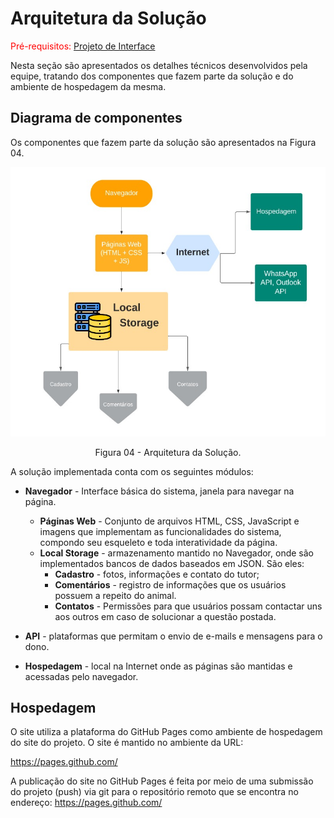 # Arquitetura da Solução

<span style="color:red">Pré-requisitos: <a href="3-Projeto de Interface.md"> Projeto de Interface</a></span>

Nesta seção são apresentados os detalhes técnicos desenvolvidos pela equipe, tratando dos componentes que fazem parte da solução e do ambiente de hospedagem da mesma.

## Diagrama de componentes

Os componentes que fazem parte da solução são apresentados na Figura 04.

<p align="center">
<img src="https://github.com/ICEI-PUC-Minas-PMV-ADS/pmv-ads-2022-1-e1-proj-web-t2-face-pet/blob/d5c1b280ce7323bf08163485dc4810965b01f827/docs/img/fluxo.jpeg")
 </p>

<p align="center"> Figura 04 - Arquitetura da Solução. </p>

A solução implementada conta com os seguintes módulos:
- **Navegador** - Interface básica do sistema, janela para navegar na página.  
  - **Páginas Web** - Conjunto de arquivos HTML, CSS, JavaScript e imagens que implementam as funcionalidades do sistema, compondo seu esqueleto e toda interatividade da página.
   - **Local Storage** - armazenamento mantido no Navegador, onde são implementados bancos de dados baseados em JSON. São eles: 
     - **Cadastro** - fotos, informações e contato do tutor;
     - **Comentários** - registro de informações que os usuários possuem a repeito do animal.
     - **Contatos** - Permissões para que usuários possam contactar uns aos outros em caso de solucionar a questão postada.
     
 - **API** - plataformas que permitam o envio de e-mails e mensagens para o dono.
 - **Hospedagem** - local na Internet onde as páginas são mantidas e acessadas pelo navegador. 


## Hospedagem

O site utiliza a plataforma do GitHub Pages como ambiente de hospedagem do site do projeto. O site é mantido no ambiente da URL: 

https://pages.github.com/

A publicação do site no GitHub Pages é feita por meio de uma submissão do projeto (push) via git para o repositório remoto que se encontra no endereço: 
https://pages.github.com/
